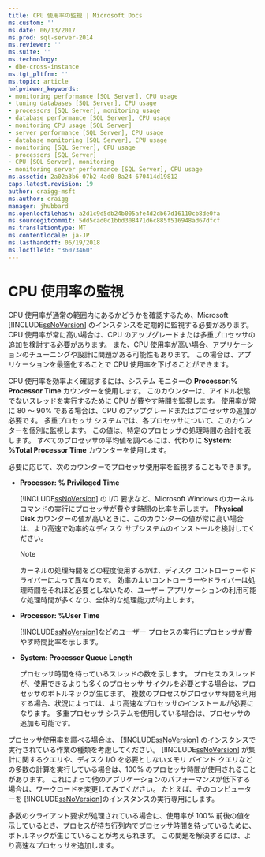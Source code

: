 ```yaml
---
title: CPU 使用率の監視 | Microsoft Docs
ms.custom: ''
ms.date: 06/13/2017
ms.prod: sql-server-2014
ms.reviewer: ''
ms.suite: ''
ms.technology:
- dbe-cross-instance
ms.tgt_pltfrm: ''
ms.topic: article
helpviewer_keywords:
- monitoring performance [SQL Server], CPU usage
- tuning databases [SQL Server], CPU usage
- processors [SQL Server], monitoring usage
- database performance [SQL Server], CPU usage
- monitoring CPU usage [SQL Server]
- server performance [SQL Server], CPU usage
- database monitoring [SQL Server], CPU usage
- monitoring [SQL Server], CPU usage
- processors [SQL Server]
- CPU [SQL Server], monitoring
- monitoring server performance [SQL Server], CPU usage
ms.assetid: 2a02a3b6-07b2-4ad0-8a24-670414d19812
caps.latest.revision: 19
author: craigg-msft
ms.author: craigg
manager: jhubbard
ms.openlocfilehash: a2d1c9d5db24b005afe4d2db67d16110cb8de0fa
ms.sourcegitcommit: 5dd5cad0c1bbd308471d6c885f516948ad67dfcf
ms.translationtype: MT
ms.contentlocale: ja-JP
ms.lasthandoff: 06/19/2018
ms.locfileid: "36073460"
---
```

# <a name="monitor-cpu-usage"></a>CPU 使用率の監視
  CPU 使用率が通常の範囲内にあるかどうかを確認するため、Microsoft [!INCLUDE[ssNoVersion](../../includes/ssnoversion-md.md)] のインスタンスを定期的に監視する必要があります。 CPU 使用率が常に高い場合は、CPU のアップグレードまたは多重プロセッサの追加を検討する必要があります。 また、CPU 使用率が高い場合、アプリケーションのチューニングや設計に問題がある可能性もあります。 この場合は、アプリケーションを最適化することで CPU 使用率を下げることができます。  
  
 CPU 使用率を効率よく確認するには、システム モニターの **Processor:% Processor Time** カウンターを使用します。 このカウンターは、アイドル状態でないスレッドを実行するために CPU が費やす時間を監視します。 使用率が常に 80 ～ 90% である場合は、CPU のアップグレードまたはプロセッサの追加が必要です。 多重プロセッサ システムでは、各プロセッサについて、このカウンターを個別に監視します。 この値は、特定のプロセッサの処理時間の合計を表します。 すべてのプロセッサの平均値を調べるには、代わりに **System: %Total Processor Time** カウンターを使用します。  
  
 必要に応じて、次のカウンターでプロセッサ使用率を監視することもできます。  
  
-   **Processor: % Privileged Time**  
  
     [!INCLUDE[ssNoVersion](../../includes/ssnoversion-md.md)] の I/O 要求など、Microsoft Windows のカーネル コマンドの実行にプロセッサが費やす時間の比率を示します。 **Physical Disk** カウンターの値が高いときに、このカウンターの値が常に高い場合は、より高速で効率的なディスク サブシステムのインストールを検討してください。  
  
    > [!NOTE]  
    >  カーネルの処理時間をどの程度使用するかは、ディスク コントローラーやドライバーによって異なります。 効率のよいコントローラーやドライバーは処理時間をそれほど必要としないため、ユーザー アプリケーションの利用可能な処理時間が多くなり、全体的な処理能力が向上します。  
  
-   **Processor: %User Time**  
  
     [!INCLUDE[ssNoVersion](../../includes/ssnoversion-md.md)]などのユーザー プロセスの実行にプロセッサが費やす時間比率を示します。  
  
-   **System: Processor Queue Length**  
  
     プロセッサ時間を待っているスレッドの数を示します。 プロセスのスレッドが、使用できるよりも多くのプロセッサ サイクルを必要とする場合は、プロセッサのボトルネックが生じます。 複数のプロセスがプロセッサ時間を利用する場合、状況によっては、より高速なプロセッサのインストールが必要になります。 多重プロセッサ システムを使用している場合は、プロセッサの追加も可能です。  
  
 プロセッサ使用率を調べる場合は、 [!INCLUDE[ssNoVersion](../../includes/ssnoversion-md.md)] のインスタンスで実行されている作業の種類を考慮してください。 [!INCLUDE[ssNoVersion](../../includes/ssnoversion-md.md)] が集計に関するクエリや、ディスク I/O を必要としないメモリ バインド クエリなどの多数の計算を実行している場合は、100% のプロセッサ時間が使用されることがあります。 これによって他のアプリケーションのパフォーマンスが低下する場合は、ワークロードを変更してみてください。 たとえば、そのコンピューターを [!INCLUDE[ssNoVersion](../../includes/ssnoversion-md.md)]のインスタンスの実行専用にします。  
  
 多数のクライアント要求が処理されている場合に、使用率が 100% 前後の値を示しているとき、プロセスが待ち行列内でプロセッサ時間を待っているために、ボトルネックが生じていることが考えられます。 この問題を解決するには、より高速なプロセッサを追加します。  
  
  